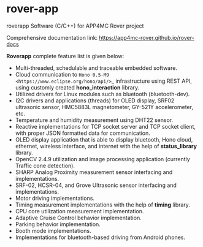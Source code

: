 # rover-app
roverapp Software (C/C++) for APP4MC Rover project

Comprehensive documentation link: https://app4mc-rover.github.io/rover-docs


**Roverapp** complete feature list is given below:

* Multi-threaded, schedulable and traceable embedded software.
* Cloud communication to `Hono 0.5-M9 <https://www.eclipse.org/hono/api/>`_ infrastructure using REST API, using customly created **hono_interaction** library.
* Utilized drivers for Linux modules such as bluetooth (bluetooth-dev).
* I2C drivers and applications (threads) for OLED display, SRF02 ultrasonic sensor, HMC5883L magnetometer, GY-521Y accelerometer, etc.
* Temperature and humidity measurement using DHT22 sensor.
* Reactive implementations for TCP socket server and TCP socket client, with proper JSON formatted data for communication.
* OLED display application that is able to display bluetooth, Hono cloud, ethernet, wireless interface, and internet with the help of **status_library** library.
* OpenCV 2.4.9 utilization and image processing application (currently Traffic cone detection).
* SHARP Analog Proximity measurement sensor interfacing and implementations.
* SRF-02, HCSR-04, and Grove Ultrasonic sensor interfacing and implementations.
* Motor driving implementations.
* Timing measurement implementations with the help of **timing** library.
* CPU core utilization measurement implementation.
* Adaptive Cruise Control behavior implementation.
* Parking behavior implementation.
* Booth mode implementations.
* Implementations for bluetooth-based driving from Android phones.

